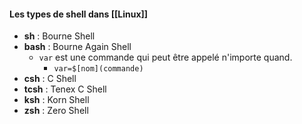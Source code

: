 #### Les types de shell dans [[Linux]]
- **sh** : Bourne Shell
- **bash** : Bourne Again Shell
	- `var` est une commande qui peut être appelé n'importe quand.
		- `var=$[nom](commande)` 
- **csh** : C Shell
- **tcsh** : Tenex C Shell
- **ksh** : Korn Shell
- **zsh** : Zero Shell
